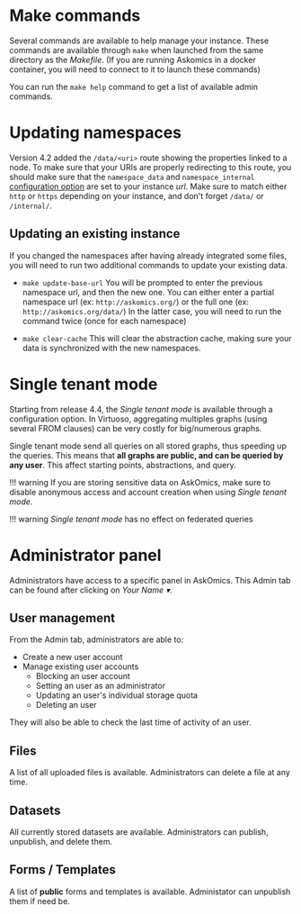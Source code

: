 # Make commands

Several commands are available to help manage your instance. These commands are available through `make` when launched from the same directory as the *Makefile*. (If you are running Askomics in a docker container, you will need to connect to it to launch these commands)

You can run the `make help` command to get a list of available admin commands.

# Updating namespaces

Version 4.2 added the `/data/<uri>` route showing the properties linked to a node.
To make sure that your URIs are properly redirecting to this route, you should make sure that the `namespace_data` and `namespace_internal` [configuration option](configure.md) are set to your instance *url*. Make sure to match either `http` or `https` depending on your instance, and don't forget `/data/` or `/internal/`.

## Updating an existing instance
If you changed the namespaces after having already integrated some files, you will need to run two additional commands to update your existing data.

- `make update-base-url`
You will be prompted to enter the previous namespace url, and then the new one.
You can either enter a partial namespace url (ex: `http://askomics.org/`) or the full one (ex: `http://askomics.org/data/`)
In the latter case, you will need to run the command twice (once for each namespace)

- `make clear-cache`
This will clear the abstraction cache, making sure your data is synchronized with the new namespaces.

# Single tenant mode

Starting from release 4.4, the *Single tenant mode* is available through a configuration option.
In Virtuoso, aggregating multiples graphs (using several FROM clauses) can be very costly for big/numerous graphs.

Single tenant mode send all queries on all stored graphs, thus speeding up the queries. This means that **all graphs are public, and can be queried by any user**. This affect starting points, abstractions, and query.

!!! warning
    If you are storing sensitive data on AskOmics, make sure to disable anonymous access and account creation when using *Single tenant mode*.

!!! warning
    *Single tenant mode* has no effect on federated queries

# Administrator panel

Administrators have access to a specific panel in AskOmics.
This <navbar><i class="fa fa-chess-king"></i> Admin</navbar> tab can be found after clicking on <navbar><i class="fa fa-user"></i> *Your Name &#9662;*</navbar>.

## User management

From the <navbar><i class="fa fa-chess-king"></i> Admin</navbar> tab, administrators are able to:

- Create a new user account
- Manage existing user accounts
    - Blocking an user account
    - Setting an user as an administrator
    - Updating an user's individual storage quota
    - Deleting an user

They will also be able to check the last time of activity of an user.

## Files

A list of all uploaded files is available. Administrators can delete a file at any time.

## Datasets

All currently stored datasets are available. Administrators can publish, unpublish, and delete them.

## Forms / Templates

A list of **public** forms and templates is available. Administator can unpublish them if need be.
